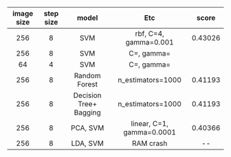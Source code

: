 | image size | step size  | model | Etc | score |
|:--:|:--:|:--:|:--:|:--:|
|  256 | 8 | SVM | rbf, C=4, gamma=0.001 | 0.43026 |
|  256 | 8 | SVM | C=, gamma= |  |
|  64 | 4 | SVM | C=, gamma= |  |
|  256 | 8 | Random Forest | n_estimators=1000 | 0.41193 |
|  256 | 8 | Decision Tree+ Bagging | n_estimators=1000 | 0.41193 |
|  256 | 8 | PCA, SVM | linear, C=1, gamma=0.0001 | 0.40366 |
|  256 | 8 | LDA, SVM | RAM crash | -- |

